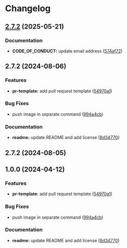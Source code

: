 # Changelog

## [2.7.2](https://github.com/SchweizerischeBundesbahnen/netzgrafik-editor-backend/compare/v2.7.2...v2.7.2) (2025-05-21)


### Documentation

* **CODE_OF_CONDUCT:** update email address ([574af72](https://github.com/SchweizerischeBundesbahnen/netzgrafik-editor-backend/commit/574af72ee6324d7e2d907a2302ce538729cb2de3))

## 2.7.2 (2024-08-06)


### Features

* **pr-template:** add pull request template ([54970a1](https://github.com/SchweizerischeBundesbahnen/netzgrafik-editor-backend/commit/54970a1d272be6942e951e94f1ca5c1f510ceaf9))


### Bug Fixes

* push image in separate command ([994a4cb](https://github.com/SchweizerischeBundesbahnen/netzgrafik-editor-backend/commit/994a4cb9cabceda9830d2071a0a6e33904165b49))


### Documentation

* **readme:** update README and add license ([8d34770](https://github.com/SchweizerischeBundesbahnen/netzgrafik-editor-backend/commit/8d34770a2d45dc2b4f844905f68364ece767c6af))

## 2.7.2 (2024-08-05)

## 1.0.0 (2024-04-12)


### Features

* **pr-template:** add pull request template ([54970a1](https://github.com/SchweizerischeBundesbahnen/netzgrafik-editor-backend/commit/54970a1d272be6942e951e94f1ca5c1f510ceaf9))


### Bug Fixes

* push image in separate command ([994a4cb](https://github.com/SchweizerischeBundesbahnen/netzgrafik-editor-backend/commit/994a4cb9cabceda9830d2071a0a6e33904165b49))


### Documentation

* **readme:** update README and add license ([8d34770](https://github.com/SchweizerischeBundesbahnen/netzgrafik-editor-backend/commit/8d34770a2d45dc2b4f844905f68364ece767c6af))
